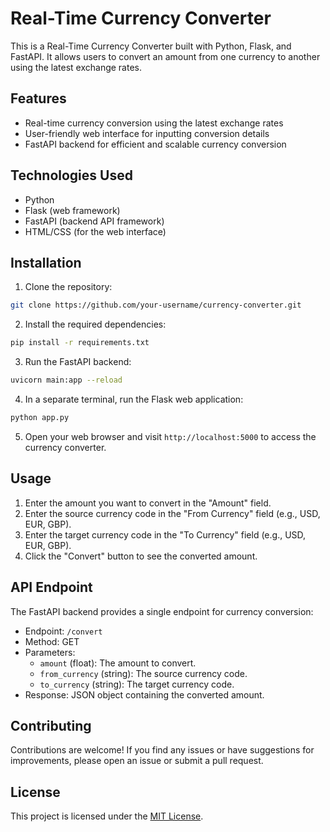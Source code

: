 # Real-Time Currency Converter

This is a Real-Time Currency Converter built with Python, Flask, and FastAPI. It allows users to convert an amount from one currency to another using the latest exchange rates.

## Features

- Real-time currency conversion using the latest exchange rates
- User-friendly web interface for inputting conversion details
- FastAPI backend for efficient and scalable currency conversion

## Technologies Used

- Python
- Flask (web framework)
- FastAPI (backend API framework)
- HTML/CSS (for the web interface)

## Installation

1. Clone the repository:

```bash
git clone https://github.com/your-username/currency-converter.git
```

2. Install the required dependencies:

```bash
pip install -r requirements.txt
```

3. Run the FastAPI backend:

```bash
uvicorn main:app --reload
```

4. In a separate terminal, run the Flask web application:

```bash
python app.py
```

5. Open your web browser and visit `http://localhost:5000` to access the currency converter.

## Usage

1. Enter the amount you want to convert in the "Amount" field.
2. Enter the source currency code in the "From Currency" field (e.g., USD, EUR, GBP).
3. Enter the target currency code in the "To Currency" field (e.g., USD, EUR, GBP).
4. Click the "Convert" button to see the converted amount.

## API Endpoint

The FastAPI backend provides a single endpoint for currency conversion:

- Endpoint: `/convert`
- Method: GET
- Parameters:
  - `amount` (float): The amount to convert.
  - `from_currency` (string): The source currency code.
  - `to_currency` (string): The target currency code.
- Response: JSON object containing the converted amount.

## Contributing

Contributions are welcome! If you find any issues or have suggestions for improvements, please open an issue or submit a pull request.

## License

This project is licensed under the [MIT License](LICENSE).

